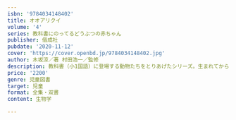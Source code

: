 ```yaml
---
isbn: '9784034148402'
title: オオアリクイ
volume: '4'
series: 教科書にのってるどうぶつの赤ちゃん
publisher: 偕成社
pubdate: '2020-11-12'
cover: 'https://cover.openbd.jp/9784034148402.jpg'
author: 木坂涼／著 村田浩一／監修
description: 教科書（小1国語）に登場する動物たちをとりあげたシリーズ。生まれてからひとり立ちするまでを写真とストーリー、解説で構成。
price: '2200'
genre: 児童図書
target: 児童
format: 全集・双書
content: 生物学

---
```

